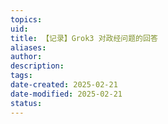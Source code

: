 ```yaml
---
topics: 
uid: 
title: 【记录】Grok3 对政经问题的回答
aliases: 
author: 
description: 
tags: 
date-created: 2025-02-21
date-modified: 2025-02-21
status: 
---
```

